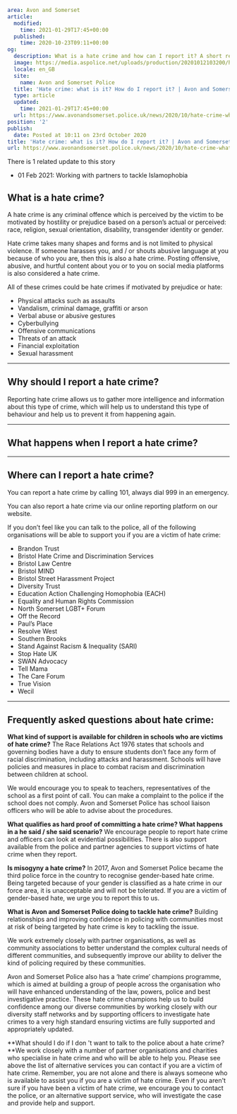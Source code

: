 ```yaml
area: Avon and Somerset
article:
  modified:
    time: 2021-01-29T17:45+00:00
  published:
    time: 2020-10-23T09:11+00:00
og:
  description: What is a hate crime and how can I report it? A short resource providing details of what a hate crime is and the different support services available to victims of hate crime.
  image: https://media.aspolice.net/uploads/production/20201012103200/hate-crime-postcard-e1602495216764.png
  locale: en_GB
  site:
    name: Avon and Somerset Police
  title: 'Hate crime: what is it? How do I report it? | Avon and Somerset Police'
  type: article
  updated:
    time: 2021-01-29T17:45+00:00
  url: https://www.avonandsomerset.police.uk/news/2020/10/hate-crime-what-is-it-how-do-i-report-it/
position: '2'
publish:
  date: Posted at 10:11 on 23rd October 2020
title: 'Hate crime: what is it? How do I report it? | Avon and Somerset Police'
url: https://www.avonandsomerset.police.uk/news/2020/10/hate-crime-what-is-it-how-do-i-report-it/
```

There is 1 related update to this story

 * 01 Feb 2021: Working with partners to tackle Islamophobia

## **What is a hate crime?**

A hate crime is any criminal offence which is perceived by the victim to be motivated by hostility or prejudice based on a person’s actual or perceived: race, religion, sexual orientation, disability, transgender identity or gender.

Hate crime takes many shapes and forms and is not limited to physical violence. If someone harasses you, and / or shouts abusive language at you because of who you are, then this is also a hate crime. Posting offensive, abusive, and hurtful content about you or to you on social media platforms is also considered a hate crime.

All of these crimes could be hate crimes if motivated by prejudice or hate:

 * Physical attacks such as assaults
 * Vandalism, criminal damage, graffiti or arson
 * Verbal abuse or abusive gestures
 * Cyberbullying
 * Offensive communications
 * Threats of an attack
 * Financial exploitation
 * Sexual harassment

* * *

## Why should I report a hate crime?

Reporting hate crime allows us to gather more intelligence and information about this type of crime, which will help us to understand this type of behaviour and help us to prevent it from happening again.

* * *

## What happens when I report a hate crime?

* * *

## Where can I report a hate crime?

You can report a hate crime by calling 101, always dial 999 in an emergency.

You can also report a hate crime via our online reporting platform on our website.

If you don’t feel like you can talk to the police, all of the following organisations will be able to support you if you are a victim of hate crime:

 * Brandon Trust
 * Bristol Hate Crime and Discrimination Services
 * Bristol Law Centre
 * Bristol MIND
 * Bristol Street Harassment Project
 * Diversity Trust
 * Education Action Challenging Homophobia (EACH)
 * Equality and Human Rights Commission
 * North Somerset LGBT+ Forum
 * Off the Record
 * Paul’s Place
 * Resolve West
 * Southern Brooks
 * Stand Against Racism & Inequality (SARI)
 * Stop Hate UK
 * SWAN Advocacy
 * Tell Mama
 * The Care Forum
 * True Vision
 * Wecil

* * *

## Frequently asked questions about hate crime:

**What kind of support is available for children in schools who are victims of hate crime?** The Race Relations Act 1976 states that schools and governing bodies have a duty to ensure students don’t face any form of racial discrimination, including attacks and harassment. Schools will have policies and measures in place to combat racism and discrimination between children at school.

We would encourage you to speak to teachers, representatives of the school as a first point of call. You can make a complaint to the police if the school does not comply. Avon and Somerset Police has school liaison officers who will be able to advise about the procedures.

**What qualifies as hard proof of committing a hate crime? What happens in a he said / she said scenario?** We encourage people to report hate crime and officers can look at evidential possibilities. There is also support available from the police and partner agencies to support victims of hate crime when they report.

**Is misogyny a hate crime?** In 2017, Avon and Somerset Police became the third police force in the country to recognise gender-based hate crime. Being targeted because of your gender is classified as a hate crime in our force area, it is unacceptable and will not be tolerated. If you are a victim of gender-based hate, we urge you to report this to us.

**What is Avon and Somerset Police doing to tackle hate crime?** Building relationships and improving confidence in policing with communities most at risk of being targeted by hate crime is key to tackling the issue.

We work extremely closely with partner organisations, as well as community associations to better understand the complex cultural needs of different communities, and subsequently improve our ability to deliver the kind of policing required by these communities.

Avon and Somerset Police also has a ‘hate crime’ champions programme, which is aimed at building a group of people across the organisation who will have enhanced understanding of the law, powers, police and best investigative practice. These hate crime champions help us to build confidence among our diverse communities by working closely with our diversity staff networks and by supporting officers to investigate hate crimes to a very high standard ensuring victims are fully supported and appropriately updated.

**What should I do if I don 't want to talk to the police about a hate crime? **We work closely with a number of partner organisations and charities who specialise in hate crime and who will be able to help you. Please see above the list of alternative services you can contact if you are a victim of hate crime. Remember, you are not alone and there is always someone who is available to assist you if you are a victim of hate crime. Even if you aren't sure if you have been a victim of hate crime, we encourage you to contact the police, or an alternative support service, who will investigate the case and provide help and support.
